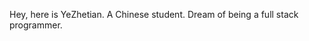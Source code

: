 Hey, here is YeZhetian.
A Chinese student.
Dream of being a full stack programmer.
<!---
YeZhetian0616/YeZhetian0616 is a ✨ special ✨ repository because its `README.md` (this file) appears on your GitHub profile.
You can click the Preview link to take a look at your changes.
--->
